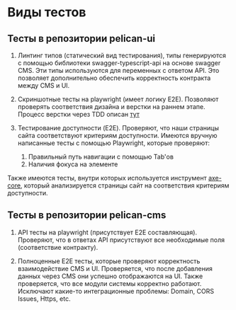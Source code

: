 # Виды тестов

## Тесты в репозитории pelican-ui
1. Линтинг типов (статический вид тестирования), типы генерируются с помощью библиотеки swagger-typescript-api на основе swagger CMS.
Эти типы используются для переменных с ответом API. Это позволяет дополнительно обеспечить корректность контракта между CMS и UI.

2. Скриншотные тесты на playwright (имеет логику E2E). Позволяют проверять соответствия дизайна и верстки на раннем этапе.
Процесс верстки через TDD описан [тут](../architecture%20decision%20records/Процесс%20верстки%20через%20TDD.md)

3. Тестирование доступности (E2E). Проверяют, что наши страницы сайта соответствуют критериям доступности. 
Имеются вручную написанные тесты с помощью Playwright, которые проверяют:
    1. Правильный путь навигации с помощью Tab'ов
    2. Наличия фокуса на элементе

Также имеются тесты, внутри которых используется инструмент [axe-core](https://www.npmjs.com/package/axe-core), который анализируется страницы сайт на соответствия критериям доступности.

## Тесты в репозитории pelican-cms
1. API тесты на playwright (присутствует E2E составляющая). Проверяют, что в ответах API присутствуют все необходимые поля (соответствие контракту).

2. Полноценные E2E тесты, которые проверяют корректность взаимодействие CMS и UI. Проверяется, что после добавления данных через CMS они успешно отображаются на UI.
Также проверяется, что все модули системы корректно работают. Исключают какие-то интеграционные проблемы: Domain, CORS Issues, Https, etc.